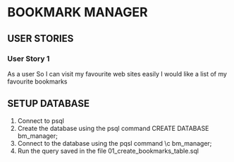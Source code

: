 # BOOKMARK MANAGER

## USER STORIES

### User Story 1
As a user
So I can visit my favourite web sites easily
I would like a list of my favourite bookmarks


## SETUP DATABASE
1. Connect to psql
2. Create the database using the psql command CREATE DATABASE bm_manager;
3. Connect to the database using the pqsl command \c bm_manager;
4. Run the query saved in the file 01_create_bookmarks_table.sql
